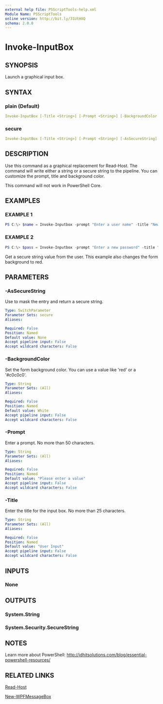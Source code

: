 ```yaml
---
external help file: PSScriptTools-help.xml
Module Name: PSScriptTools
online version: http://bit.ly/31UtHXQ
schema: 2.0.0
---
```


# Invoke-InputBox

## SYNOPSIS

Launch a graphical input box.

## SYNTAX

### plain (Default)

```yaml
Invoke-InputBox [-Title <String>] [-Prompt <String>] [-BackgroundColor <String>]
```

### secure

```yaml
Invoke-InputBox [-Title <String>] [-Prompt <String>] [-AsSecureString] [-BackgroundColor <String>]
```

## DESCRIPTION

Use this command as a graphical replacement for Read-Host. The command will write either a string or a secure string to the pipeline. You can customize the prompt, title and background color.

This command will not work in PowerShell Core.

## EXAMPLES

### EXAMPLE 1

```powershell
PS C:\> $name = Invoke-Inputbox -prompt "Enter a user name" -title "New User"
```

### EXAMPLE 2

```powershell
PS C:\> $pass = Invoke-Inputbox -prompt "Enter a new password" -title "New User" -asSecureString -background red
```

Get a secure string value from the user. This example also changes the form background to red.

## PARAMETERS

### -AsSecureString

Use to mask the entry and return a secure string.

```yaml
Type: SwitchParameter
Parameter Sets: secure
Aliases:

Required: False
Position: Named
Default value: None
Accept pipeline input: False
Accept wildcard characters: False
```

### -BackgroundColor

Set the form background color. You can use a value like 'red' or a '#c0c0c0'.

```yaml
Type: String
Parameter Sets: (All)
Aliases:

Required: False
Position: Named
Default value: White
Accept pipeline input: False
Accept wildcard characters: False
```

### -Prompt

Enter a prompt. No more than 50 characters.

```yaml
Type: String
Parameter Sets: (All)
Aliases:

Required: False
Position: Named
Default value: "Please enter a value"
Accept pipeline input: False
Accept wildcard characters: False
```

### -Title

Enter the title for the input box. No more than 25 characters.

```yaml
Type: String
Parameter Sets: (All)
Aliases:

Required: False
Position: Named
Default value: "User Input"
Accept pipeline input: False
Accept wildcard characters: False
```

## INPUTS

### None

## OUTPUTS

### System.String

### System.Security.SecureString

## NOTES

Learn more about PowerShell: http://jdhitsolutions.com/blog/essential-powershell-resources/

## RELATED LINKS

[Read-Host]()

[New-WPFMessageBox]()
